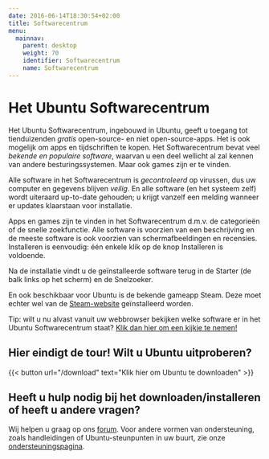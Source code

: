 ```yaml
---
date: 2016-06-14T18:30:54+02:00
title: Softwarecentrum
menu:
  mainnav:
    parent: desktop
    weight: 70
    identifier: Softwarecentrum
    name: Softwarecentrum
---
```


# Het Ubuntu Softwarecentrum
Het Ubuntu Softwarecentrum, ingebouwd in Ubuntu, geeft u toegang tot tienduizenden _gratis_ open-source- en niet open-source-apps. Het is ook mogelijk om apps en tijdschriften te kopen.
Het Softwarecentrum bevat veel _bekende en populaire software_, waarvan u een deel wellicht al zal kennen van andere besturingssystemen. Maar ook games zijn er te vinden.

Alle software in het Softwarecentrum is _gecontroleerd_ op virussen, dus uw computer en gegevens blijven _veilig_. En alle software (en het systeem zelf) wordt uiteraard up-to-date gehouden; u krijgt vanzelf een melding wanneer er updates klaarstaan voor installatie.

Apps en games zijn te vinden in het Softwarecentrum d.m.v. de categorieën of de snelle zoekfunctie. Alle software is voorzien van een beschrijving en de meeste software is ook voorzien van schermafbeeldingen en recensies. Installeren is eenvoudig: één enkele klik op de knop Installeren is voldoende.

Na de installatie vindt u de geïnstalleerde software terug in de Starter (de balk links op het scherm) en de Snelzoeker.

En ook beschikbaar voor Ubuntu is de bekende gameapp Steam. Deze moet echter wel van de [Steam-website](http://store.steampowered.com/about/) geïnstalleerd worden.

Tip: wilt u nu alvast vanuit uw webbrowser bekijken welke software er in het Ubuntu Softwarecentrum staat? [Klik dan hier om een kijkje te nemen!](http://apps.ubuntu.com/)

## Hier eindigt de tour! Wilt u Ubuntu uitproberen?    


{{< button url="/download" text="Klik hier om Ubuntu te downloaden" >}}

## Heeft u hulp nodig bij het downloaden/installeren of heeft u andere vragen?
Wij helpen u graag op ons [forum](http://forum.ubuntu-nl.org/). Voor andere vormen van ondersteuning, zoals handleidingen of Ubuntu-steunpunten in uw buurt, zie onze [ondersteuningspagina](/ondersteuning).
